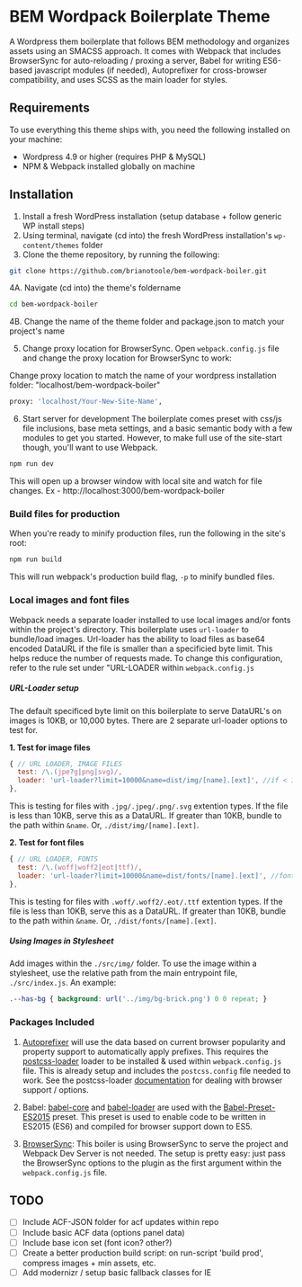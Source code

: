 # BEM Wordpack Boilerplate Theme
A Wordpress them boilerplate that follows BEM methodology and organizes assets using an SMACSS approach. It comes with Webpack that includes BrowserSync for auto-reloading / proxing a server, Babel for writing ES6-based javascript modules (if needed), Autoprefixer for cross-browser compatibility, and uses SCSS as the main loader for styles.

## Requirements
To use everything this theme ships with, you need the following installed on your machine:

* Wordpress 4.9 or higher (requires PHP & MySQL)
* NPM & Webpack installed globally on machine

## Installation
1. Install a fresh WordPress installation (setup database + follow generic WP install steps)
2. Using terminal, navigate (cd into) the fresh WordPress installation's `wp-content/themes` folder
3. Clone the theme repository, by running the following:
``` bash
git clone https://github.com/brianotoole/bem-wordpack-boiler.git
```
4A. Navigate (cd into) the theme's foldername
``` bash
cd bem-wordpack-boiler 
```
4B. Change the name of the theme folder and package.json to match your project's name

5. Change proxy location for BrowserSync. Open `webpack.config.js` file and change the proxy location for BrowserSync to work:

Change proxy location to match the name of your wordpress installation folder: "localhost/bem-wordpack-boiler"
``` bash
proxy: 'localhost/Your-New-Site-Name', 
```

6. Start server for development
The boilerplate comes preset with css/js file inclusions, base meta settings, and a basic semantic body with a few modules to get you started. However, to make full use of the site-start though, you'll want to use Webpack.

``` bash
npm run dev
```

This will open up a browser window with local site and watch for file changes. Ex - http://localhost:3000/bem-wordpack-boiler

### Build files for production
When you're ready to minify production files, run the following in the site's root:
``` bash
npm run build
```

This will run webpack's production build flag, `-p` to minify bundled files.

### Local images and font files
Webpack needs a separate loader installed to use local images and/or fonts within the project's directory. This boilerplate uses `url-loader` to bundle/load images. Url-loader has the ability to load files as base64 encoded DataURL if the file is smaller than a specificied byte limit. This helps reduce the number of requests made. To change this configuration, refer to the rule set under "URL-LOADER within `webpack.config.js`

##### URL-Loader setup
The default specificed byte limit on this boilerplate to serve DataURL's on images is 10KB, or 10,000 bytes. There are 2 separate url-loader options to test for. 

**1. Test for image files**
``` javascript
{ // URL LOADER, IMAGE FILES
  test: /\.(jpe?g|png|svg)/,
  loader: 'url-loader?limit=10000&name=dist/img/[name].[ext]', //if < 10 kb, base64 encode img to css
},
```
This is testing for files with `.jpg/.jpeg/.png/.svg` extention types. If the file is less than 10KB, serve this as a DataURL. If greater than 10KB, bundle to the path within `&name`. Or, `./dist/img/[name].[ext]`.

**2. Test for font files**
``` javascript
{ // URL LOADER, FONTS
  test: /\.(woff|woff2|eot|ttf)/,
  loader: 'url-loader?limit=10000&name=dist/fonts/[name].[ext]', //font files to './dist/fonts/**.'
},
```
This is testing for files with `.woff/.woff2/.eot/.ttf` extention types. If the file is less than 10KB, serve this as a DataURL. If greater than 10KB, bundle to the path within `&name`. Or, `./dist/fonts/[name].[ext]`.

##### Using Images in Stylesheet
Add images within the `./src/img/` folder.
To use the image within a stylesheet, use the relative path from the main entrypoint file, `./src/index.js`. An example:
``` css
.--has-bg { background: url('../img/bg-brick.png') 0 0 repeat; }
```

### Packages Included
1. [Autoprefixer](https://www.npmjs.com/package/autoprefixer)
will use the data based on current browser popularity and property support to automatically apply prefixes. This requires the [postcss-loader](https://github.com/postcss/postcss-loader) loader to be installed & used within `webpack.config.js` file. This is already setup and includes the `postcss.config` file needed to work. See the postcss-loader [documentation](https://github.com/postcss/postcss-loader) for dealing with browser support / options.

2. Babel: [babel-core](https://github.com/babel/babel-loader) and [babel-loader](https://github.com/babel/babel-loader) are used with the [Babel-Preset-ES2015](https://www.npmjs.com/package/babel-preset-es2015-webpack) preset. This preset is used to enable code to be written in ES2015 (ES6) and compiled for browser support down to ES5.

3. [BrowserSync](https://www.npmjs.com/package/browser-sync-webpack-plugin): 
This boiler is using BrowserSync to serve the project and Webpack Dev Server is not needed. The setup is pretty easy: just pass the BrowserSync options to the plugin as the first argument within the `webpack.config.js` file.

## TODO
- [ ] Include ACF-JSON folder for acf updates within repo
- [ ] Include basic ACF data (options panel data)
- [ ] Include base icon set (font icon? other?)
- [ ] Create a better production build script: on run-script 'build prod', compress images + min assets, etc.
- [ ] Add modernizr / setup basic fallback classes for IE